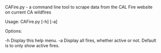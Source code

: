 CAFire.py - a command line tool to scrape data from the CAL Fire website on current CA wildfires

Usage: CAFire.py [-h] [-a]

Options:

-h      Display this help menu.
-a      Display all fires, whether active or not. Default is to only show active fires.
